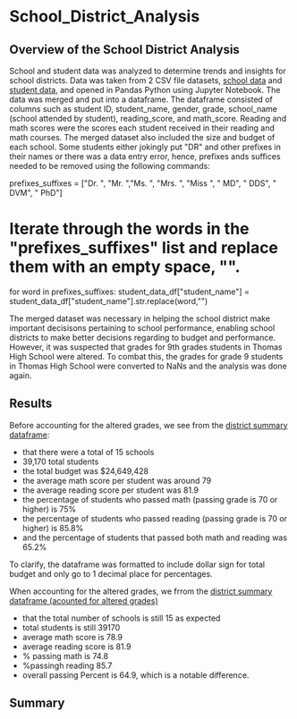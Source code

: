 # School_District_Analysis

## Overview of the School District Analysis
School and student data was analyzed to determine trends and insights for school districts. Data was taken from 2 CSV file datasets, [school data](https://github.com/MuddassirR/School_District_Analysis/blob/main/schools_complete.csv) and [student data](https://github.com/MuddassirR/School_District_Analysis/blob/main/students_complete.csv), and opened in Pandas Python using Jupyter Notebook. The data was merged and put into a dataframe. The dataframe consisted of columns such as student ID, student_name, gender, grade, school_name (school attended by student), reading_score, and math_score. Reading and math scores were the scores each student received in their reading and math courses. The merged dataset also included the size and budget of each school. Some students either jokingly put "DR" and other prefixes in their names or there was a data entry error, hence, prefixes ands suffices needed to be removed using the following commands: 

prefixes_suffixes = ["Dr. ", "Mr. ","Ms. ", "Mrs. ", "Miss ", " MD", " DDS", " DVM", " PhD"]
 # Iterate through the words in the "prefixes_suffixes" list and replace them with an empty space, "".
for word in prefixes_suffixes:
    student_data_df["student_name"] = student_data_df["student_name"].str.replace(word,"")

The merged dataset was necessary in helping the school district make important decisisons pertaining to school performance, enabling school districts to make better decisions regarding to budget and performance. However, it was suspected that grades for 9th grades students in Thomas High School were altered. To combat this, the grades for grade 9 students in Thomas High School were converted to NaNs and the analysis was done again.
  
## Results
Before accounting for the altered grades, we see from the [district summary dataframe](https://github.com/MuddassirR/School_District_Analysis/blob/main/district_summary.png):
- that there were a total of 15 schools
- 39,170 total students
- the total budget was $24,649,428
- the average math score per student was around 79
- the average reading score per student was 81.9
- the percentage of students who passed math (passing grade is 70 or higher) is 75%
- the percentage of students who passed reading (passing grade is 70 or higher) is 85.8%
- and the percentage of students that passed both math and reading was 65.2%

To clarify, the dataframe was formatted to include dollar sign for total budget and only go to 1 decimal place for percentages.

When accounting for the altered grades, we frrom the [district summary dataframe (acounted for altered grades)](https://github.com/MuddassirR/School_District_Analysis/blob/main/district_summary_accounted.png)
- that the total number of schools is still 15 as expected
- total students is still 39170
- average math score is 78.9
- average reading score is 81.9
- % passing math is 74.8
- %passingh reading 85.7
- overall passing Percent is 64.9, which is a notable difference. 





## Summary


